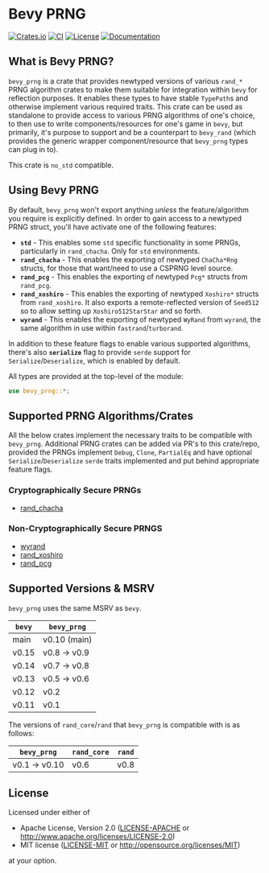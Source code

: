 # Bevy PRNG

[![Crates.io](https://img.shields.io/crates/v/bevy_prng.svg)](https://crates.io/crates/bevy_prng)
[![CI](https://github.com/Bluefinger/bevy_rand/actions/workflows/ci.yml/badge.svg)](https://github.com/Bluefinger/bevy_rand/actions/workflows/ci.yml)
[![License](https://img.shields.io/badge/license-Apache--2.0_OR_MIT-blue.svg)](https://github.com/Bluefinger/bevy_rand)
[![Documentation](https://docs.rs/bevy_prng/badge.svg)](https://docs.rs/bevy_prng)

## What is Bevy PRNG?

`bevy_prng` is a crate that provides newtyped versions of various `rand_*` PRNG algorithm crates to make them suitable for integration within `bevy` for reflection purposes. It enables these types to have stable `TypePath`s and otherwise implement various required traits. This crate can be used as standalone to provide access to various PRNG algorithms of one's choice, to then use to write components/resources for one's game in `bevy`, but primarily, it's purpose to support and be a counterpart to `bevy_rand` (which provides the generic wrapper component/resource that `bevy_prng` types can plug in to).

This crate is `no_std` compatible.

## Using Bevy PRNG

By default, `bevy_prng` won't export anything _unless_ the feature/algorithm you require is explicitly defined. In order to gain access to a newtyped PRNG struct, you'll have activate one of the following features:

- **`std`** - This enables some `std` specific functionality in some PRNGs, particularly in `rand_chacha`. Only for `std` environments.
- **`rand_chacha`** - This enables the exporting of newtyped `ChaCha*Rng` structs, for those that want/need to use a CSPRNG level source.
- **`rand_pcg`** - This enables the exporting of newtyped `Pcg*` structs from `rand_pcg`.
- **`rand_xoshiro`** - This enables the exporting of newtyped `Xoshiro*` structs from `rand_xoshiro`. It also exports a remote-reflected version of `Seed512` so to allow setting up `Xoshiro512StarStar` and so forth.
- **`wyrand`** - This enables the exporting of newtyped `WyRand` from `wyrand`, the same algorithm in use within `fastrand`/`turborand`.

In addition to these feature flags to enable various supported algorithms, there's also **`serialize`** flag to provide `serde` support for `Serialize`/`Deserialize`, which is enabled by default.

All types are provided at the top-level of the module:

```rust ignore
use bevy_prng::*;
```

## Supported PRNG Algorithms/Crates

All the below crates implement the necessary traits to be compatible with `bevy_prng`. Additional PRNG crates can be added via PR's to this crate/repo, provided the PRNGs implement `Debug`, `Clone`, `PartialEq` and have optional `Serialize`/`Deserialize` `serde` traits implemented and put behind appropriate feature flags.

### Cryptographically Secure PRNGs

- [rand_chacha](https://crates.io/crates/rand_chacha)

### Non-Cryptographically Secure PRNGS

- [wyrand](https://crates.io/crates/wyrand)
- [rand_xoshiro](https://crates.io/crates/rand_xoshiro)
- [rand_pcg](https://crates.io/crates/rand_pcg)

## Supported Versions & MSRV

`bevy_prng` uses the same MSRV as `bevy`.

| `bevy` | `bevy_prng`  |
| ------ | ------------ |
| main   | v0.10 (main) |
| v0.15  | v0.8 -> v0.9 |
| v0.14  | v0.7 -> v0.8 |
| v0.13  | v0.5 -> v0.6 |
| v0.12  | v0.2         |
| v0.11  | v0.1         |

The versions of `rand_core`/`rand` that `bevy_prng` is compatible with is as follows:

| `bevy_prng`   | `rand_core` | `rand` |
| ------------- | ----------- | ------ |
| v0.1 -> v0.10 | v0.6        | v0.8   |

## License

Licensed under either of

- Apache License, Version 2.0 ([LICENSE-APACHE](LICENSE-APACHE) or http://www.apache.org/licenses/LICENSE-2.0)
- MIT license ([LICENSE-MIT](LICENSE-MIT) or http://opensource.org/licenses/MIT)

at your option.

